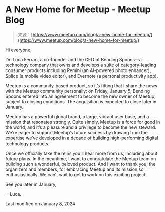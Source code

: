 <!--yml
category: 未分类
date: 2024-05-27 14:41:31
-->

# A New Home for Meetup - Meetup Blog

> 来源：[https://www.meetup.com/blog/a-new-home-for-meetup/](https://www.meetup.com/blog/a-new-home-for-meetup/)

Hi everyone,

I’m Luca Ferrari, a co-founder and the CEO of Bending Spoons—a technology company that owns and develops a suite of category-leading consumer products including Remini (an AI-powered photo enhancer), Splice (a mobile video editor), and Evernote (a personal productivity app). 

Meetup is a community-based product, so it’s fitting that I share the news with the Meetup community personally: on Friday, January 5, Bending Spoons entered into an agreement to become the new owner of Meetup, subject to closing conditions. The acquisition is expected to close later in January.

Meetup has a powerful global brand, a large, vibrant user base, and a mission that resonates strongly. Quite simply, Meetup is a force for good in the world, and it’s a pleasure and a privilege to become the new steward. We’re eager to support Meetup’s future success by drawing from the expertise we’ve developed in a decade of building high-performing digital technology products.

Once we officially take the reins you’ll hear more from us, including about future plans. In the meantime, I want to congratulate the Meetup team on building such a wonderful, beloved product. And I want to thank you, the organizers and members, for embracing Meetup and its mission so enthusiastically. We can’t wait to get to work on this exciting project!

See you later in January,

—Luca.

Last modified on January 8, 2024